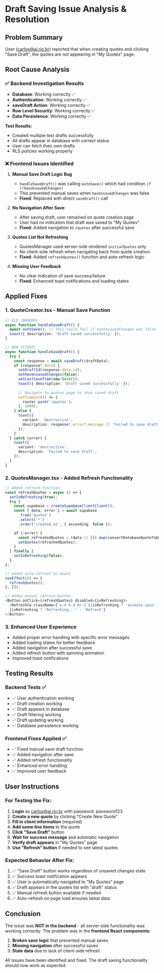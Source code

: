 # Draft Saving Issue Analysis & Resolution

## Problem Summary
User (carlos@ai.rio.br) reported that when creating quotes and clicking "Save Draft", the quotes are not appearing in "My Quotes" page.

## Root Cause Analysis

### ✅ Backend Investigation Results
- **Database**: Working correctly ✅
- **Authentication**: Working correctly ✅  
- **saveDraft Action**: Working correctly ✅
- **Row Level Security**: Working correctly ✅
- **Data Persistence**: Working correctly ✅

**Test Results:**
- Created multiple test drafts successfully
- All drafts appear in database with correct status
- User can fetch their own drafts
- RLS policies working properly

### ❌ Frontend Issues Identified

1. **Manual Save Draft Logic Bug**
   - `handleSaveDraft()` was calling `autoSave()` which had condition `if (!hasUnsavedChanges)` 
   - This prevented manual saves when `hasUnsavedChanges` was false
   - **Fixed**: Replaced with direct `saveDraft()` call

2. **No Navigation After Save**
   - After saving draft, user remained on quote creation page
   - User had no indication that draft was saved to "My Quotes"
   - **Fixed**: Added navigation to `/quotes` after successful save

3. **Quotes List Not Refreshing**
   - QuotesManager used server-side rendered `initialQuotes` only
   - No client-side refresh when navigating back from quote creation
   - **Fixed**: Added `refreshQuotes()` function and auto-refresh logic

4. **Missing User Feedback**
   - No clear indication of save success/failure
   - **Fixed**: Enhanced toast notifications and loading states

## Applied Fixes

### 1. QuoteCreator.tsx - Manual Save Function
```typescript
// OLD (BROKEN)
async function handleSaveDraft() {
  await autoSave(); // This could fail if hasUnsavedChanges was false
  toast({ description: 'Draft saved successfully' });
}

// NEW (FIXED)
async function handleSaveDraft() {
  try {
    const response = await saveDraft(draftData);
    if (response?.data) {
      setDraftId(response.data.id);
      setHasUnsavedChanges(false);
      setLastSaveTime(new Date());
      toast({ description: 'Draft saved successfully' });
      
      // Navigate to quotes page to show saved draft
      setTimeout(() => {
        router.push('/quotes');
      }, 1000);
    } else {
      toast({
        variant: 'destructive',
        description: response?.error?.message || 'Failed to save draft',
      });
    }
  } catch (error) {
    toast({
      variant: 'destructive',
      description: 'Failed to save draft',
    });
  }
}
```

### 2. QuotesManager.tsx - Added Refresh Functionality
```typescript
// Added refresh function
const refreshQuotes = async () => {
  setIsRefreshing(true);
  try {
    const supabase = createSupabaseClientClient();
    const { data, error } = await supabase
      .from('quotes')
      .select('*')
      .order('created_at', { ascending: false });

    if (!error) {
      const refreshedQuotes = (data || []).map(convertDatabaseQuoteToQuote);
      setQuotes(refreshedQuotes);
    }
  } finally {
    setIsRefreshing(false);
  }
};

// Added auto-refresh on mount
useEffect(() => {
  refreshQuotes();
}, []);

// Added manual refresh button
<Button onClick={refreshQuotes} disabled={isRefreshing}>
  <RefreshCw className={`w-4 h-4 mr-2 ${isRefreshing ? 'animate-spin' : ''}`} />
  {isRefreshing ? 'Refreshing...' : 'Refresh'}
</Button>
```

### 3. Enhanced User Experience
- Added proper error handling with specific error messages
- Added loading states for better feedback
- Added navigation after successful save
- Added refresh button with spinning animation
- Improved toast notifications

## Testing Results

### Backend Tests ✅
- ✅ User authentication working
- ✅ Draft creation working  
- ✅ Draft appears in database
- ✅ Draft filtering working
- ✅ Draft updating working
- ✅ Database persistence working

### Frontend Fixes Applied ✅
- ✅ Fixed manual save draft function
- ✅ Added navigation after save
- ✅ Added refresh functionality
- ✅ Enhanced error handling
- ✅ Improved user feedback

## User Instructions

### For Testing the Fix:
1. **Login** as carlos@ai.rio.br with password: password123
2. **Create a new quote** by clicking "Create New Quote"
3. **Fill in client information** (required)
4. **Add some line items** to the quote
5. **Click "Save Draft"** button
6. **Wait for success message** and automatic navigation
7. **Verify draft appears** in "My Quotes" page
8. **Use "Refresh" button** if needed to see latest quotes

### Expected Behavior After Fix:
1. ✅ "Save Draft" button works regardless of unsaved changes state
2. ✅ Success toast notification appears
3. ✅ User is automatically navigated to "My Quotes" page
4. ✅ Draft appears in the quotes list with "draft" status
5. ✅ Manual refresh button available if needed
6. ✅ Auto-refresh on page load ensures latest data

## Conclusion

The issue was **NOT in the backend** - all server-side functionality was working correctly. The problem was in the **frontend React components**:

1. **Broken save logic** that prevented manual saves
2. **Missing navigation** after successful saves  
3. **Stale data** due to lack of client-side refresh

All issues have been identified and fixed. The draft saving functionality should now work as expected.

